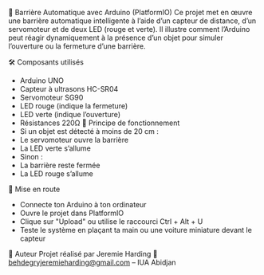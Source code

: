 🚧 Barrière Automatique avec Arduino (PlatformIO)
Ce projet met en œuvre une barrière automatique intelligente à l’aide d’un capteur de distance, d’un servomoteur et de deux LED (rouge et verte). Il illustre comment l’Arduino peut réagir dynamiquement à la présence d’un objet pour simuler l’ouverture ou la fermeture d’une barrière.

🛠️ Composants utilisés
- Arduino UNO
- Capteur à ultrasons HC-SR04
- Servomoteur SG90
- LED rouge (indique la fermeture)
- LED verte (indique l’ouverture)
- Résistances 220Ω
🔧 Principe de fonctionnement
- Si un objet est détecté à moins de 20 cm :
- Le servomoteur ouvre la barrière
- La LED verte s’allume
- Sinon :
- La barrière reste fermée
- La LED rouge s’allume

🚀 Mise en route
- Connecte ton Arduino à ton ordinateur
- Ouvre le projet dans PlatformIO
- Clique sur "Upload" ou utilise le raccourci Ctrl + Alt + U
- Teste le système en plaçant ta main ou une voiture miniature devant le capteur

👤 Auteur
Projet réalisé par Jeremie Harding
📧 behdegryjeremieharding@gmail.com – IUA Abidjan




